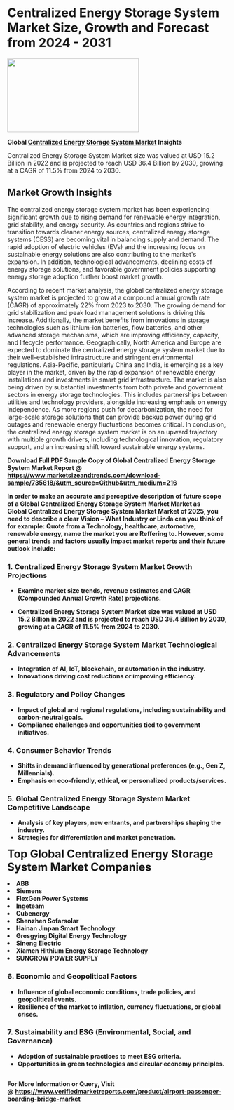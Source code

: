 <H1>Centralized Energy Storage System Market Size, Growth and Forecast from 2024 - 2031</H1><img class="aligncenter size-medium wp-image-584254" src="https://thirdeyenews.in/wp-content/uploads/2024/09/Global-Market-Research-300x168.jpeg" alt="" width="300" height="168" /><p><strong>Global&nbsp;<a href="https://www.marketsizeandtrends.com/download-sample/735618/&amp;utm_source=Github&utm_medium=216">Centralized Energy Storage System Market</a> Insights</strong></p><p>Centralized Energy Storage System Market size was valued at USD 15.2 Billion in 2022 and is projected to reach USD 36.4 Billion by 2030, growing at a CAGR of 11.5% from 2024 to 2030.</p><p><h2>Market Growth Insights</h2> <p>The centralized energy storage system market has been experiencing significant growth due to rising demand for renewable energy integration, grid stability, and energy security. As countries and regions strive to transition towards cleaner energy sources, centralized energy storage systems (CESS) are becoming vital in balancing supply and demand. The rapid adoption of electric vehicles (EVs) and the increasing focus on sustainable energy solutions are also contributing to the market's expansion. In addition, technological advancements, declining costs of energy storage solutions, and favorable government policies supporting energy storage adoption further boost market growth.</p> <p><strong></strong></p> <p>According to recent market analysis, the global centralized energy storage system market is projected to grow at a compound annual growth rate (CAGR) of approximately 22% from 2023 to 2030. The growing demand for grid stabilization and peak load management solutions is driving this increase. Additionally, the market benefits from innovations in storage technologies such as lithium-ion batteries, flow batteries, and other advanced storage mechanisms, which are improving efficiency, capacity, and lifecycle performance. Geographically, North America and Europe are expected to dominate the centralized energy storage system market due to their well-established infrastructure and stringent environmental regulations. Asia-Pacific, particularly China and India, is emerging as a key player in the market, driven by the rapid expansion of renewable energy installations and investments in smart grid infrastructure. The market is also being driven by substantial investments from both private and government sectors in energy storage technologies. This includes partnerships between utilities and technology providers, alongside increasing emphasis on energy independence. As more regions push for decarbonization, the need for large-scale storage solutions that can provide backup power during grid outages and renewable energy fluctuations becomes critical. In conclusion, the centralized energy storage system market is on an upward trajectory with multiple growth drivers, including technological innovation, regulatory support, and an increasing shift toward sustainable energy systems.</p> <p><strong></p><p><span class=""><strong>Download Full PDF Sample Copy of Global Centralized Energy Storage System Market Report</strong> @ <a href="https://www.marketsizeandtrends.com/download-sample/735618/&amp;utm_source=Github&utm_medium=216" target="_blank">https://www.marketsizeandtrends.com/download-sample/735618/&amp;utm_source=Github&utm_medium=216</a></span></p><p>In order to make an accurate and perceptive description of future scope of a Global&nbsp;Centralized Energy Storage System Market Market as Global&nbsp;Centralized Energy Storage System Market Market of 2025, you need to describe a clear Vision &ndash; What Industry or Linda can you think of for example: Quote from a Technology, healthcare, automotive, renewable energy, name the market you are Reffering to. However, some general trends and factors usually impact market reports and their future outlook include:</p><h3>1.&nbsp;<strong>Centralized Energy Storage System Market Growth Projections</strong></h3><ul><li>Examine market size trends, revenue estimates and CAGR (Compounded Annual Growth Rate) projections.</li><li><p>Centralized Energy Storage System Market size was valued at USD 15.2 Billion in 2022 and is projected to reach USD 36.4 Billion by 2030, growing at a CAGR of 11.5% from 2024 to 2030.</p></li></ul><h3>2.&nbsp;<strong>Centralized Energy Storage System Market Technological Advancements</strong></h3><ul><li>Integration of AI, IoT, blockchain, or automation in the industry.</li><li>Innovations driving cost reductions or improving efficiency.</li></ul><h3>3.&nbsp;<strong>Regulatory and Policy Changes</strong></h3><ul><li>Impact of global and regional regulations, including sustainability and carbon-neutral goals.</li><li>Compliance challenges and opportunities tied to government initiatives.</li></ul><h3>4.&nbsp;<strong>Consumer Behavior Trends</strong></h3><ul><li>Shifts in demand influenced by generational preferences (e.g., Gen Z, Millennials).</li><li>Emphasis on eco-friendly, ethical, or personalized products/services.</li></ul><h3>5.&nbsp;<strong>Global Centralized Energy Storage System Market Competitive Landscape</strong></h3><ul><li>Analysis of key players, new entrants, and partnerships shaping the industry.</li><li>Strategies for differentiation and market penetration.</li></ul><p data-pm-slice="1 1 []"><span style="color: inherit; font-family: inherit; font-size: 25px;">Top Global Centralized Energy Storage System Market Companies</span></p><div class="" data-test-id=""><p><li>ABB</li><li> Siemens</li><li> FlexGen Power Systems</li><li> Ingeteam</li><li> Cubenergy</li><li> Shenzhen Sofarsolar</li><li> Hainan Jinpan Smart Technology</li><li> Gresgying Digital Energy Technology</li><li> Sineng Electric</li><li> Xiamen Hithium Energy Storage Technology</li><li> SUNGROW POWER SUPPLY</li></p></div><h3>6.&nbsp;<strong>Economic and Geopolitical Factors</strong></h3><ul><li>Influence of global economic conditions, trade policies, and geopolitical events.</li><li>Resilience of the market to inflation, currency fluctuations, or global crises.</li></ul><h3>7.&nbsp;<strong>Sustainability and ESG (Environmental, Social, and Governance)</strong></h3><ul><li>Adoption of sustainable practices to meet ESG criteria.</li><li>Opportunities in green technologies and circular economy principles.</li></ul><h2><strong style="font-size: 14px;">For More Information or Query, Visit @&nbsp;</strong><a style="background-color: #ffffff; font-size: 14px;" href="https://www.marketsizeandtrends.com/report/centralized-energy-storage-system-market/" target="_blank">https://www.verifiedmarketreports.com/product/airport-passenger-boarding-bridge-market</a></h2>
